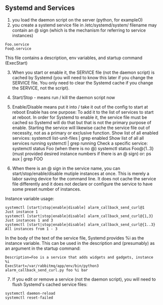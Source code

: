 ## Systemd and Services

1. you load the daemon script on the server (python, for exampleO)
2. you create a systemd service file in   /etc/systemd/system/
   filename may contain an @ sign (which is the mechanism for referring to service instances)
        
```
Foo.service 
Foo@.service
```
This file contains a description, env variables, and startup command (ExecStart)

3.  When you start or enable it,  the SERVICE file (not the daemon script) is cached by Systemd (you will need to know this later if you change the SERVICE file. You only need to clear the Systemd cache if you change the SERVICE, not the script).

4.  Start/Stop - means run / kill the daemon script now

5.  Enable/Disable   means put it into / take it out of the config to start at reboot
        Enable has one purpose:  To add it to the list of services to start at reboot.
            In order for Systemd to enable it, the service file must be cached so Systemd will do
            that but that is not the primary purpose of enable.  Starting the service will likewise
            cache the service file out of necessity, not as a primary or exclusive function.
        Show list of all enabled services:
            systemctl list-unit-files | grep enabled
        Show list of all all services running
            systemctl | grep running
        Check a specific service:
            systemctl status Foo            (when there is no @)
            systemctl status Foo@{1..3}     (must provided desired instance numbers if there is an @ sign)
            or:  ps aux | grep FOO

6.  When there is an @ sign in the service name,  you can   start/stop/enable/disable   mutiple instances at once.
This is merely a labor saving device for the command line.  It does not cache the service file differently and it does not declare or configure the service to have some preset number of instances.

Instance variable usage:
        
```
systemctl [start|stop|enable|disable] alarm_callback_send_curl@1           Just instance 1
systemctl [start|stop|enable|disable] alarm_callback_send_curl@{1,3}       Just instances 1 and 3
systemctl [start|stop|enable|disable] alarm_callback_send_curl@{1..3}      All instances from 1 - 3
```

In the body of the text of the service file, Systemd provides %i as the instance variable.  This can be used in the description and (presumably) as an argument in the startup command:

```
Description=Foo is a service that adds widgets and gadgets, instance %i
ExecStart=/var/rabbitmq/app/env/bin/python3 alarm_callback_send_curl.py foo %i bar
```

7.  If you edit or remove a service (not the daemon script),  you will need to flush Systemd's cached service files: 

```
systemctl daemon-reload
systemctl reset-failed
```
